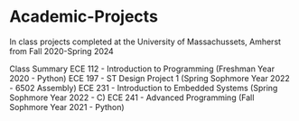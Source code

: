 # Academic-Projects
In class projects completed at the University of Massachussets, Amherst from Fall 2020-Spring 2024

Class Summary 
ECE 112 - Introduction to Programming (Freshman Year 2020 - Python)
ECE 197 - ST Design Project 1 (Spring Sophmore Year 2022 - 6502 Assembly)
ECE 231 - Introduction to Embedded Systems (Spring Sophmore Year 2022 - C)
ECE 241 - Advanced Programming (Fall Sophmore Year 2021 - Python)
